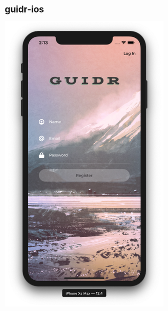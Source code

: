 # guidr-ios


<p align="center">
  <img src="https://github.com/bw-guidr/guidr-ios/blob/master/Login.png">
</p>
